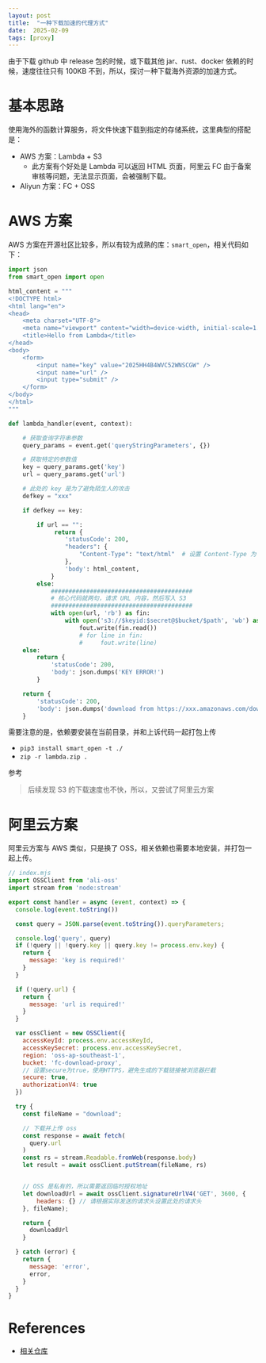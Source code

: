 ```yaml
---
layout: post
title:  "一种下载加速的代理方式"
date:  2025-02-09
tags: [proxy]
---
```


  由于下载 github 中 release 包的时候，或下载其他 jar、rust、docker 依赖的时候，速度往往只有 100KB 不到，所以，探讨一种下载海外资源的加速方式。

# 基本思路


  使用海外的函数计算服务，将文件快速下载到指定的存储系统，这里典型的搭配是：

* AWS 方案：Lambda + S3
  * 此方案有个好处是 Lambda 可以返回 HTML 页面，阿里云 FC 由于备案审核等问题，无法显示页面，会被强制下载。
* Aliyun 方案：FC + OSS


# AWS 方案

  AWS 方案在开源社区比较多，所以有较为成熟的库：`smart_open`，相关代码如下：

```python
import json
from smart_open import open

html_content = """
<!DOCTYPE html>
<html lang="en">
<head>
    <meta charset="UTF-8">
    <meta name="viewport" content="width=device-width, initial-scale=1.0">
    <title>Hello from Lambda</title>
</head>
<body>
    <form>
        <input name="key" value="2025HH4B4WVC52WNSCGW" />
        <input name="url" />
        <input type="submit" />
    </form>
</body>
</html>
"""

def lambda_handler(event, context):

    # 获取查询字符串参数
    query_params = event.get('queryStringParameters', {})

    # 获取特定的参数值
    key = query_params.get('key')
    url = query_params.get('url')

    # 此处的 key 是为了避免陌生人的攻击
    defkey = "xxx"

    if defkey == key:

        if url == "":
             return {
                'statusCode': 200,
                "headers": {
                    "Content-Type": "text/html"  # 设置 Content-Type 为 text/html
                },
                'body': html_content,
            }
        else:
            ########################################
            # 核心代码就两句，请求 URL 内容，然后写入 S3
            ########################################
            with open(url, 'rb') as fin:
                with open('s3://$keyid:$secret@$bucket/$path', 'wb') as fout:
                    fout.write(fin.read())
                    # for line in fin:
                    #     fout.write(line)
    else:
        return {
            'statusCode': 200,
            'body': json.dumps('KEY ERROR!')
        }

    return {
        'statusCode': 200,
        'body': json.dumps('download from https://xxx.amazonaws.com/download!')
    }
```

需要注意的是，依赖要安装在当前目录，并和上诉代码一起打包上传

* `pip3 install smart_open -t ./`
* `zip -r lambda.zip .`

参考 [](https://stackoverflow.com/questions/48912253/aws-lambda-unable-to-import-module-lambda-function-no-module-named-requests)


> 后续发现 S3 的下载速度也不快，所以，又尝试了阿里云方案


# 阿里云方案

  阿里云方案与 AWS 类似，只是换了 OSS，相关依赖也需要本地安装，并打包一起上传。

```js
// index.mjs
import OSSClient from 'ali-oss'
import stream from 'node:stream'

export const handler = async (event, context) => {
  console.log(event.toString())

  const query = JSON.parse(event.toString()).queryParameters;

  console.log('query', query)
  if (!query || !query.key || query.key != process.env.key) {
    return {
      message: 'key is required!'
    }
  }

  if (!query.url) {
    return {
      message: 'url is required!'
    }
  }

  var ossClient = new OSSClient({
    accessKeyId: process.env.accessKeyId,
    accessKeySecret: process.env.accessKeySecret,
    region: 'oss-ap-southeast-1',
    bucket: 'fc-download-proxy',
    // 设置secure为true，使用HTTPS，避免生成的下载链接被浏览器拦截
    secure: true,
    authorizationV4: true
  })

  try {
    const fileName = "download";

    // 下载并上传 oss
    const response = await fetch(
      query.url
    )
    const rs = stream.Readable.fromWeb(response.body)
    let result = await ossClient.putStream(fileName, rs)


    // OSS 是私有的，所以需要返回临时授权地址
    let downloadUrl = await ossClient.signatureUrlV4('GET', 3600, {
        headers: {} // 请根据实际发送的请求头设置此处的请求头
    }, fileName);

    return {
      downloadUrl
    }

  } catch (error) {
    return {
      message: 'error',
      error,
    }
  }
}
```


# References

* [相关仓库](https://github.com/zhoukekestar/download-accelerator)
